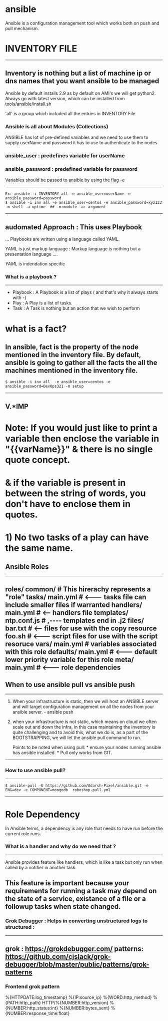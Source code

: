 # ansible

Ansible is a configuration management tool which works both on push and pull mechanism.

# INVENTORY FILE

----
 Inventory is nothing but a list of machine ip or dns names that you want ansible to be managed
 ----

Ansible by default installs 2.9 as by default on AMI's we will get python2.
Always go with latest version, which can be installed from tools/ansible/install.sh

'all' is a group which included all the entries in INVENTORY File

### Ansible is all about Modules (Collections)

ANSIBLE has lot of pre-defined variables and we need to use them to supply userName and password it has to use to authenticate to the nodes

### ansible_user        : predefines variable for userName
### ansible_password    : predefined variable for password

Variables should be passed to ansible by using the flag -e

----
    Ex: ansible -i INVENTORY all -e ansible_user=userName -e ansible_password=password 
    $ ansible -i inv all -e ansible_user=centos -e ansible_password=xyz123 -m shell -a uptime  ## -m:module -a: argument
----

## audomated Approach : This uses Playbook

...
Playbooks are written using a language called YAML.

YAML is just markup language : Markup language is nothing but a presentation language
....

*YAML* is indendation specific

### What is a playbook ?

---
* Playbook : A Playbook is a list of plays ( and that's why it always starts with -)
* Play     : A Play is a list of tasks.
* Task     : A Task is nothing but an action that we wish to perform

# what is a fact?
In ansible, fact is the property of the node mentioned in the inventory file. By default, ansible is going to gather all the facts the all the machines mentioned in the inventory file.
---
    $ ansible -i inv all  -e ansible_user=centos -e ansible_password=DevOps321 -m setup
---

## V.*IMP

# Note: If you would just like to print a variable then enclose the variable in "{{varName}}" & there is no single quote concept.
#        & if the variable is present in between the string of words, you don't have to enclose them in quotes.

#       1) No two tasks of a play can have the same name.



## Ansible Roles

---
roles/
    common/                     # This hirerachy represents a "role"
        tasks/
            main.yml            # <--- tasks file can include smaller files if warranted
        handlers/
            main.yml            # <-- handlers file
        templates/
            ntp.conf.js         # ,---- templates end in .j2
        files/
            bar.txt             # <-- files for use with the copy resource
            foo.sh              # <--- script files for use with the script resoruce
        vars/
            main.yml            # variables associated with this role
        defaults/
            main.yml            # <--- default lower priority variable for this role
        meta/
            main.yml            # <--- role dependencies
---

## When to use ansible pull vs ansible push

---
1) When your infrastructure is static, then we will host an ANSIBLE server and will target configuration management on all the nodes from your ansible server. - ansible push

2) when your infrastructure is not static, which means on cloud we often scale out and down the infra, in this case maintaining the inventory is quite challenging and to avoid this, what we do is, as a part of the BOOTSTRAPPING, we will let the ansible pull command to run.

    Points to be noted when using pull: 
        * ensure your nodes running ansible has ansible installed.
        * Pull only works from GIT.

-----
### How to use ansible pull?

---
    $ ansible-pull -U https://github.com/Adarsh-Pixel/ansible.git -e ENG=dev -e COMPONENT=mongodb  roboshop-pull.yml
---

# Role Dependency

In Ansible terms, a dependency is any role that needs to have run before the current role runs.

### What is a handler and why do we need that ?

--- 
Ansible provides feature like handlers, which is like a task but only run when called by a notifier in another task.

This feature is important because your requirements for running a task may depend on the state of a service, existance of a file or a followup tasks when state changed.
---

### Grok Debugger : Helps in converting unstructured logs to structured :

---
grok    : https://grokdebugger.com/
patterns: https://github.com/cjslack/grok-debugger/blob/master/public/patterns/grok-patterns
---

### Frontend grok pattern

%{HTTPDATE:log_timestamp} %{IP:source_ip} %{WORD:http_method} %{PATH:http_path} HTTP/%{NUMBER:http_version} %{NUMBER:http_status:int} %{NUMBER:bytes_sent} %{NUMBER:response_time:float}
